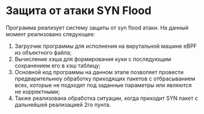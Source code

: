 # Защита от атаки SYN Flood

Программа реализует систему защиты от syn flood атаки.
На данный момент реализовано следующее:
  1. Загрузчик программы для исполнения на вирутальной машине eBPF из объектного файла;
  2. Вычисление хэша для формирования куки с последующим сохранением его в хэш таблицу;
  3. Основной код программы на данном этапе позволяет провести предварительнюу обработку приходящих пакетов с отбрасыванием всех, которые не подходят под заданные параметры или являются не корректными;
  4. Также реализована обработка ситуации, когда приходит SYN пакет с дальнейшей реализацией 2го пунта.

